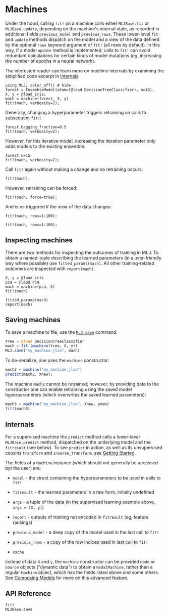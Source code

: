 # Machines

Under the hood, calling `fit!` on a machine calls either `MLJBase.fit`
or `MLJBase.update`, depending on the machine's internal state, as
recorded in additional fields `previous_model` and
`previous_rows`. These lower-level `fit` and `update` methods dispatch
on the model and a view of the data defined by the optional `rows`
keyword argument of `fit!` (all rows by default). In this way, if a
model `update` method is implemented, calls to `fit!` can avoid
redundant calculations for certain kinds of model mutations (eg,
increasing the number of epochs in a neural network).

The interested reader can learn more on machine internals by examining
the simplified code excerpt in [Internals](internals.md).

```@example machines
using MLJ; color_off() # hide
forest = EnsembleModel(atom=(@load DecisionTreeClassifier), n=10);
X, y = @load_iris;
mach = machine(forest, X, y)
fit!(mach, verbosity=2);
```

Generally, changing a hyperparameter triggers retraining on calls to
subsequent `fit!`:

```@repl machines
forest.bagging_fraction=0.5
fit!(mach, verbosity=2);
```

However, for this iterative model, increasing the iteration parameter
only adds models to the existing ensemble:

```@repl machines
forest.n=15
fit!(mach, verbosity=2);
```

Call `fit!` again without making a change and no retraining occurs:

```@repl machines
fit!(mach);
```

However, retraining can be forced:

```@repl machines
fit!(mach, force=true);
```

And is re-triggered if the view of the data changes:

```@repl machines
fit!(mach, rows=1:100);
```

```@repl machines
fit!(mach, rows=1:100);
```

## Inspecting machines

There are two methods for inspecting the outcomes of training in
MLJ. To obtain a named-tuple describing the learned parameters (in a
user-friendly way where possible) use `fitted_params(mach)`. All other
training-related outcomes are inspected with `report(mach)`.

```@example machines
X, y = @load_iris
pca = @load PCA
mach = machine(pca, X)
fit!(mach)
```

```@repl machines
fitted_params(mach)
report(mach)
```

## Saving machines

To save a machine to file, use the [`MLJ.save`](@ref) command:

```julia
tree = @load DecisionTreeClassifier
mach = fit!(machine(tree, X, y))
MLJ.save("my_machine.jlso", mach)
```

To de-serialize, one uses the `machine` constructor:

```julia
mach2 = machine("my_machine.jlso")
predict(mach2, Xnew);
```

The machine `mach2` cannot be retrained; however, by providing data to
the constructor one can enable retraining using the saved model
hyperparameters (which overwrites the saved learned parameters):

```julia
mach3 = machine("my_machine.jlso", Xnew, ynew)
fit!(mach3)
```


## Internals

For a supervised machine the `predict` method calls a lower-level
`MLJBase.predict` method, dispatched on the underlying model and the
`fitresult` (see below). To see `predict` in action, as well as its
unsupervised cousins `transform` and `inverse_transform`, see
[Getting Started](index.md).

The fields of a `Machine` instance (which should not generally be
accessed byt the user) are:

- `model` - the struct containing the hyperparameters to be used in
  calls to `fit!`

- `fitresult` - the learned parameters in a raw form, initially undefined

- `args` -  a tuple of the data (in the supervised learning example above, `args = (X, y)`)

- `report` - outputs of training not encoded in `fitresult` (eg, feature rankings)

- `previous_model` - a deep copy of the model used in the last call to `fit!`

- `previous_rows` -  a copy of the row indices used in last call to `fit!`

- `cache`

Instead of data `X` and `y`, the `machine` constructor can be provided
`Node` or `Source` objects ("dynamic data") to obtain a
`NodalMachine`, rather than a regular `Machine` object, which has the
fields listed above and some others. See [Composing
Models](composing_models.md) for more on this advanced feature.


## API Reference

```@docs
fit!
MLJBase.save
```
